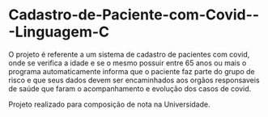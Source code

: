 # Cadastro-de-Paciente-com-Covid---Linguagem-C

O projeto é referente a um sistema de cadastro de pacientes com covid, onde se verifica a idade  e se o mesmo possuir entre 65 anos ou mais o programa automaticamente  informa que o paciente faz parte do grupo de risco e que seus dados devem ser encaminhados aos orgãos responsaveis de saúde que  faram o acompanhamento  e evolução dos casos de covid.

Projeto realizado para composição de nota na Universidade.
